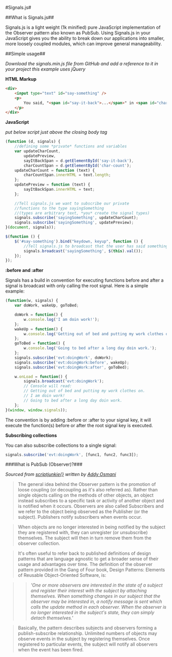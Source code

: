 #Signals.js#

##What is Signals.js##

Signals.js is a light weight (1k minified) pure JavaScript implementation of the Observer pattern also known as PubSub. Using Signals.js in your JavaScript gives you the ability to break down our applications into smaller, more loosely coupled modules, which can improve general manageability.

##Simple usage##

*Download the signals.min.js file from GitHub and add a reference to it in your project*
*this example uses jQuery*
	
**HTML Markup**

```html
<div>
	<input type="text" id="say-something" />
	<p>
		You said, "<span id="say-it-back">...</span>" in <span id="char-count"></span> characters
	</p>
</div>
```

**JavaScript**

*put below script just above the closing body tag*	

```javascript
(function (d, signals) {
	//defining some *private* functions and variables
	var updateCharCount,
		updatePreview,
		sayItBackSpan = d.getElementById('say-it-back'),
		charCountSpan = d.getElementById('char-count');
	updateCharCount = function (text) {
		charCountSpan.innerHTML = text.length;
	};
	updatePreview = function (text) {
		sayItBackSpan.innerHTML = text;
	};

	//Tell signals.js we want to subscribe our private 
	//functions to the type sayingSomething
	//(types are arbitrary text, *you* create the signal types)
	signals.subscribe('sayingSomething', updateCharCount);
	signals.subscribe('sayingSomething', updatePreview);
}(document, signals));

$(function () {
	$('#say-something').bind("keydown, keyup", function () {
		//Tell signals.js to broadcast that the user has said something and pass in the text!
		signals.broadcast('sayingSomething', $(this).val());
	});
});
```

**:before and :after**

Signals has a build in convention for executing functions before and after a signal is broadcast with only calling the root signal. Here is a simple example:

```javascript
(function(w, signals) {
	var doWork, wakeUp, goToBed;

	doWork = function() {
		w.console.log('I am doin work!');
	};
	wakeUp = function() {
		w.console.log('Getting out of bed and putting my work clothes on.');
	};
	goToBed = function() {
		w.console.log('Going to bed after a long day doin work.');
	};
	signals.subscribe('evt:doingWork', doWork);
	signals.subscribe('evt:doingWork:before', wakeUp);
	signals.subscribe('evt:doingWork:after', goToBed);

	w.onLoad = function() {
		signals.broadcast('evt:doingWork');
		// Console will read:
		// Getting out of bed and putting my work clothes on.
		// I am doin work!
		// Going to bed after a long day doin work.
	};
}(window, window.signals));
```

The convention is by adding :before or :after to your signal key, it will execute the function(s) before or after the root signal key is executed.

**Subscribing collections**

You can also subscribe collections to a single signal:

```javascript
signals.subscribe('evt:doingWork', [func1, func2, func3]);
```

###What is PubSub (Observer)?###

*Sourced from [scriptjunkie{}](http://msdn.microsoft.com/en-us/scriptjunkie/hh201955.aspx) written by [Addy Osmani](http://addyosmani.com/blog/)*

> The general idea behind the Observer pattern is the promotion of loose coupling (or decoupling as it's also referred as). Rather than single objects calling on the methods of other objects, an object instead   subscribes to a specific task or activity of another object and is notified when it occurs. Observers are also called Subscribers and we refer to the object being observed as the Publisher (or the subject). Publishers notify subscribers when events occur.

> When objects are no longer interested in being notified by the subject they are registered with, they can unregister (or unsubscribe) themselves. The subject will then in turn remove them from the observer collection. 

> It's often useful to refer back to published definitions of design patterns that are language agnostic to get a broader sense of their usage and advantages over time. The definition of the observer pattern provided in the Gang of Four book, Design Patterns: Elements of Reusable Object-Oriented Software, is:

>> *'One or more observers are interested in the state of a subject and register their interest with the subject by attaching themselves. When something changes in our subject that the observer may be interested in, a notify message is sent which calls the update method in each observer. When the observer is no longer interested in the subject's state, they can simply detach themselves.'*

> Basically, the pattern describes subjects and observers forming a publish-subscribe relationship. Unlimited numbers of objects may observe events in the subject by registering themselves. Once  registered to particular events, the subject will notify all observers when the event has been fired. 

